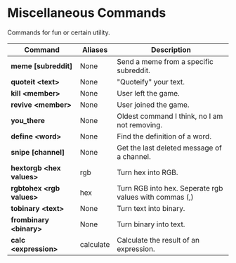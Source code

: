 # Miscellaneous Commands

Commands for fun or certain utility.

|Command|Aliases|Description|
|-------|-------|-----------|
|**meme [subreddit]**|None|Send a meme from a specific subreddit.|
|**quoteit \<text>**|None|"Quoteify" your text.|
|**kill \<member>**|None|User left the game.|
|**revive \<member>**|None|User joined the game.|
|**you_there**|None|Oldest command I think, no I am not removing.|
|**define \<word>**|None|Find the definition of a word.|
|**snipe [channel]**|None|Get the last deleted message of a channel.|
|**hextorgb \<hex values>**|rgb|Turn hex into RGB.|
|**rgbtohex \<rgb values>**|hex|Turn RGB into hex. Seperate rgb values with commas (,)|
|**tobinary \<text>**|None|Turn text into binary.|
|**frombinary \<binary>**|None|Turn binary into text.|
|**calc \<expression>**|calculate|Calculate the result of an expression.|